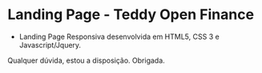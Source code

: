 # Landing Page - Teddy Open Finance

- Landing Page Responsiva desenvolvida em HTML5, CSS 3 e Javascript/Jquery.

Qualquer dúvida, estou a disposição.
Obrigada.
